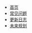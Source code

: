 * [首页](zh-cn/guide)
* [常见问题](zh-cn/problem)
* [更新日志](https://github.com/jdf2e/SMock-core/releases)
* [未来规划](zh-cn/next)